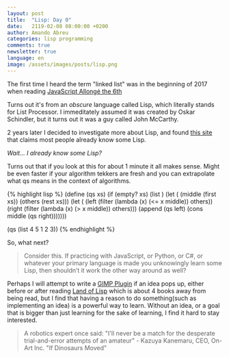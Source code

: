 ```yaml
---
layout: post
title:  "Lisp: Day 0"
date:   2119-02-08 08:00:00 +0200
author: Amando Abreu
categories: lisp programming
comments: true
newsletter: true
language: en
image: /assets/images/posts/lisp.png
---
```


The first time I heard the term "linked list" was in the beginning of 2017 when reading
[JavaScript Allongé the 6th](https://leanpub.com/javascriptallongesix/read)

Turns out it's from an *obscure* language called Lisp, which literally stands for List Processor. I immeditately assumed it was created by Oskar Schindler, but it turns out it was a guy called John McCarthy.

2 years later I decided to investigate more about Lisp, and found [this site](http://wordsandbuttons.online/learn_you_a_lisp_in_0_minutes.html) that claims most people already know some Lisp.

*Wait... I already know some Lisp?*

Turns out that if you look at this for about 1 minute it all makes sense. Might be even faster if your algorithm tekkers are fresh and you can extrapolate what qs means in the context of algorithms.

{% highlight lisp %}
(define (qs xs)
  (if (empty? xs)
      (list )
      (let (
        (middle (first xs))
        (others (rest xs)))
        (let (
          (left (filter (lambda (x) (<= x middle)) others))
          (right (filter (lambda (x) (> x middle)) others)))
            (append (qs left) (cons middle (qs right)))))))
            
(qs (list 4 5 1 2 3))
{% endhighlight %}

So, what next?

> Consider this. If practicing with JavaScript, or Python, or C#, or whatever your primary language is made you unknowingly learn some Lisp, then shouldn’t it work the other way around as well?

Perhaps I will attempt to write a [GIMP Plugin](https://docs.gimp.org/en/gimp-using-script-fu-tutorial.html) if an idea pops up, either before or after reading [Land of Lisp](http://landoflisp.com/) which is about 4 books away from being read, but I find that having a reason to do something(such as implementing an idea) is a powerful way to learn. Without an idea, or a goal that is bigger than just learning for the sake of learning, I find it hard to stay interested.

> A robotics expert once said: "I'll never be a match for the desperate trial-and-error attempts of an amateur" - Kazuya Kanemaru, CEO, On-Art Inc. "If Dinosaurs Moved"




